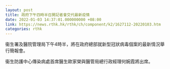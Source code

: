 ```yaml
---
layout: post
title: 政府下午四時半召開記者會交代最新疫情
date: 2022-01-03 14:37:01.000000000 +08:00
link: https://news.rthk.hk/rthk/ch/component/k2/1627112-20220103.htm
categories: rthk
---
```


衞生署及醫院管理局下午4時半，將在政府總部就新型冠狀病毒個案的最新情況舉行簡報會。

衞生防護中心傳染病處首席醫生歐家榮與醫管局總行政經理何婉霞將出席。
